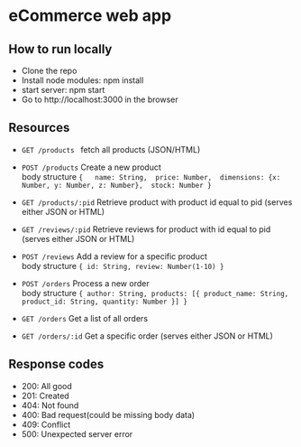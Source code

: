 # eCommerce web app

<!-- [Visit website](http://134.117.133.90:3000) to try it out -->

## How to run locally

- Clone the repo
- Install node modules: npm install
- start server: npm start
- Go to http://localhost:3000 in the browser

## Resources

- `GET /products ` fetch all products (JSON/HTML)

- `POST /products` Create a new product  
	body structure
		`{	
			name: String, 
			price: Number, 
			dimensions: {x: Number, y: Number, z: Number}, 
			stock: Number
		}`

- `GET /products/:pid` Retrieve product with product id equal to pid (serves either JSON or HTML)

- `GET /reviews/:pid` Retrieve reviews for product with id equal to pid (serves either JSON or HTML)

- `POST /reviews` Add a review for a specific product  
	body structure
		`{ id: String, review: Number(1-10) }`

- `POST /orders` Process a new order  
	body structure
	`{ author: String, products: [{ product_name: String, product_id: String, quantity: Number }] }`

- `GET /orders` Get a list of all orders
- `GET /orders/:id` Get a specific order (serves either JSON or HTML)

## Response codes

 - 200: All good
 - 201: Created
 - 404: Not found
 - 400: Bad request(could be missing body data)
 - 409: Conflict
 - 500: Unexpected server error
